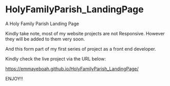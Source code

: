 # HolyFamilyParish_LandingPage
A Holy Family Parish Landing Page

Kindly take note, most of my website projects are not Responsive. However they will be added to them very soon.

And this form part of my first series of project as a front end developer.

Kindly check the live project via the URL below:

https://emmayeboah.github.io/HolyFamilyParish_LandingPage/

ENJOY!!
